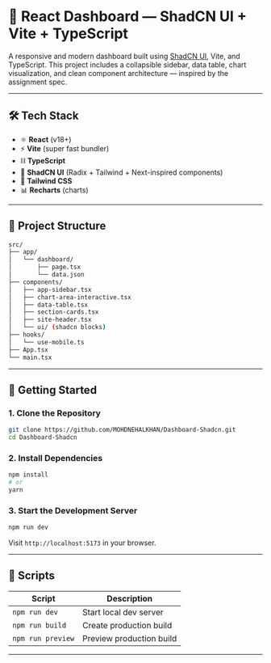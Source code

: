 # 🧪 React Dashboard — ShadCN UI + Vite + TypeScript

A responsive and modern dashboard built using [ShadCN UI](https://ui.shadcn.com/), Vite, and TypeScript. This project includes a collapsible sidebar, data table, chart visualization, and clean component architecture — inspired by the assignment spec.

---

## 🛠️ Tech Stack

- ⚛️ **React** (v18+)
- ⚡ **Vite** (super fast bundler)
- ⛓️ **TypeScript**
- 🧩 **ShadCN UI** (Radix + Tailwind + Next-inspired components)
- 🎨 **Tailwind CSS**
- 📊 **Recharts** (charts)
---

## 📁 Project Structure

```bash
src/
├── app/
│   └── dashboard/
│       ├── page.tsx
│       └── data.json
├── components/
│   ├── app-sidebar.tsx
│   ├── chart-area-interactive.tsx
│   ├── data-table.tsx
│   ├── section-cards.tsx
│   ├── site-header.tsx
│   └── ui/ (shadcn blocks)
├── hooks/
│   └── use-mobile.ts
├── App.tsx
└── main.tsx
````

---

## 🚀 Getting Started

### 1. Clone the Repository

```bash
git clone https://github.com/MOHDNEHALKHAN/Dashboard-Shadcn.git
cd Dashboard-Shadcn
```

### 2. Install Dependencies

```bash
npm install
# or
yarn
```

### 3. Start the Development Server

```bash
npm run dev
```

Visit `http://localhost:5173` in your browser.

---

## 🧪 Scripts

| Script            | Description              |
| ----------------- | ------------------------ |
| `npm run dev`     | Start local dev server   |
| `npm run build`   | Create production build  |
| `npm run preview` | Preview production build |

---